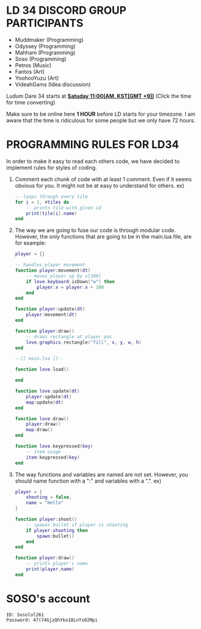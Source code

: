 LD 34 DISCORD GROUP PARTICIPANTS
===
- Muddmaker (Programming)
- Odyssey (Programming)
- Mahham (Programming)
- Soso (Programming)
- Petros (Music)
- Fantos (Art)
- YoohooYuzu (Art)
- VideahGams (Idea discussion)
 
Ludum Dare 34 starts at [__Satuday 11:00(AM, KST[GMT +9])__](http://www.wolframalpha.com/input/?i=Saturday+11%3A00+AM+KST+to+local+time+zone) (Click the time for time converting)
 
Make sure to be online here **1 HOUR** before LD starts for your timezone.
I am aware that the time is ridiculous for some people but we only have 72 hours.


PROGRAMMING RULES FOR LD34
===

In order to make it easy to read each others code, we have decided to implement rules for styles of coding.

1. Comment each chunk of code with at least 1 comment. Even if it seems obvious for you. It might not be at easy to understand for others. ex)

    ```lua
    -- loops through every tile
    for i = 1, #tiles do
        -- prints tile with given id
        print(tile[i].name)
    end
    ```

2. The way we are going to fuse our code is through modular code. However, the only functions that are going to be in the main.lua file, are for example:

    ```lua
    player = {}

    -- handles player movement
    function player:movement(dt)
        -- moves player up by x[100]
        if love.keyboard.isDown("w") then
            player.x = player.x + 100
        end
    end
    
    function player:update(dt)
        player:movement(dt)
    end
    
    function player:draw()
        -- draws rectangle at player pos
        love.graphics.rectangle("fill", x, y, w, h)
    end
    ```

    ```lua
    --[[ main.lua ]]--
    
    function love.load()
    
    end
    
    function love.update(dt)
        player:update(dt)
        map:update(dt)
    end
    
    function love.draw()
        player:draw()
        map:draw()
    end
    
    function love.keypressed(key)
        -- item usage
        item:keypressed(key)
    end
    ```
    
3. The way functions and variables are named are not set. However, you should name function with a ":" and variables with a ".". ex)
    ```lua
    player = {
        shooting = false,
        name = "Hello"
    }
    
    function player:shoot()
        -- spawns bullet if player is shooting
        if player.shooting then
            spawn:bullet()
        end
    end
    
    function player:draw()
        -- prints player's name
        print(player.name)
    end
    ```

SOSO's account
===
```
ID: Sosolol261
Password: 47(74GjzQhYko18LnYs02Mpi
```
